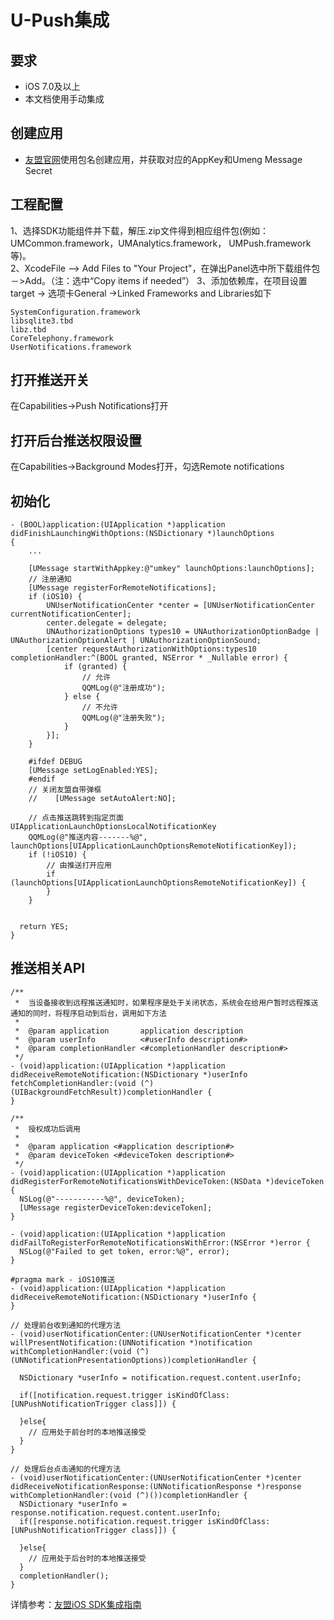 # U-Push集成

## 要求 
+ iOS 7.0及以上
+ 本文档使用手动集成

## 创建应用
+ [友盟官网](http://message.umeng.com)使用包名创建应用，并获取对应的AppKey和Umeng Message Secret

## 工程配置
1、选择SDK功能组件并下载，解压.zip文件得到相应组件包(例如：UMCommon.framework，UMAnalytics.framework， UMPush.framework等)。  
2、XcodeFile —> Add Files to "Your Project"，在弹出Panel选中所下载组件包－>Add。（注：选中“Copy items if needed”）
3、添加依赖库，在项目设置target -> 选项卡General ->Linked Frameworks and Libraries如下
```
SystemConfiguration.framework
libsqlite3.tbd
libz.tbd
CoreTelephony.framework
UserNotifications.framework
```

## 打开推送开关
在Capabilities->Push Notifications打开

## 打开后台推送权限设置
在Capabilities->Background Modes打开，勾选Remote notifications

## 初始化
```
- (BOOL)application:(UIApplication *)application didFinishLaunchingWithOptions:(NSDictionary *)launchOptions
{
    ...
  
    [UMessage startWithAppkey:@"umkey" launchOptions:launchOptions];
    // 注册通知
    [UMessage registerForRemoteNotifications];
    if (iOS10) {
        UNUserNotificationCenter *center = [UNUserNotificationCenter currentNotificationCenter];
        center.delegate = delegate;
        UNAuthorizationOptions types10 = UNAuthorizationOptionBadge | UNAuthorizationOptionAlert | UNAuthorizationOptionSound;
        [center requestAuthorizationWithOptions:types10 completionHandler:^(BOOL granted, NSError * _Nullable error) {
            if (granted) {
                // 允许
                QQMLog(@"注册成功");
            } else {
                // 不允许
                QQMLog(@"注册失败");
            }
        }];
    }

    #ifdef DEBUG
    [UMessage setLogEnabled:YES];
    #endif
    // 关闭友盟自带弹框
    //    [UMessage setAutoAlert:NO];

    // 点击推送跳转到指定页面UIApplicationLaunchOptionsLocalNotificationKey
    QQMLog(@"推送内容-------%@", launchOptions[UIApplicationLaunchOptionsRemoteNotificationKey]);
    if (!iOS10) {
        // 由推送打开应用
        if (launchOptions[UIApplicationLaunchOptionsRemoteNotificationKey]) {
        }
    }


  return YES;
}

```

## 推送相关API
```
/**
 *  当设备接收到远程推送通知时，如果程序是处于关闭状态，系统会在给用户暂时远程推送通知的同时，将程序启动到后台，调用如下方法
 *
 *  @param application       application description
 *  @param userInfo          <#userInfo description#>
 *  @param completionHandler <#completionHandler description#>
 */
- (void)application:(UIApplication *)application didReceiveRemoteNotification:(NSDictionary *)userInfo fetchCompletionHandler:(void (^)(UIBackgroundFetchResult))completionHandler {
}

/**
 *  授权成功后调用
 *
 *  @param application <#application description#>
 *  @param deviceToken <#deviceToken description#>
 */
- (void)application:(UIApplication *)application didRegisterForRemoteNotificationsWithDeviceToken:(NSData *)deviceToken {
  NSLog(@"-----------%@", deviceToken);
  [UMessage registerDeviceToken:deviceToken];
}

- (void)application:(UIApplication *)application didFailToRegisterForRemoteNotificationsWithError:(NSError *)error {
  NSLog(@"Failed to get token, error:%@", error);
}

#pragma mark - iOS10推送
- (void)application:(UIApplication *)application didReceiveRemoteNotification:(NSDictionary *)userInfo {
}

// 处理前台收到通知的代理方法
- (void)userNotificationCenter:(UNUserNotificationCenter *)center willPresentNotification:(UNNotification *)notification withCompletionHandler:(void (^)(UNNotificationPresentationOptions))completionHandler {
  
  NSDictionary *userInfo = notification.request.content.userInfo;
  
  if([notification.request.trigger isKindOfClass:[UNPushNotificationTrigger class]]) {
    
  }else{
    // 应用处于前台时的本地推送接受
  }
}

// 处理后台点击通知的代理方法
- (void)userNotificationCenter:(UNUserNotificationCenter *)center didReceiveNotificationResponse:(UNNotificationResponse *)response withCompletionHandler:(void (^)())completionHandler {
  NSDictionary *userInfo = response.notification.request.content.userInfo;
  if([response.notification.request.trigger isKindOfClass:[UNPushNotificationTrigger class]]) {
    
  }else{
    // 应用处于后台时的本地推送接受
  }
  completionHandler();
}
```

详情参考：[友盟iOS SDK集成指南](https://developer.umeng.com/docs/66632/detail/66734)

